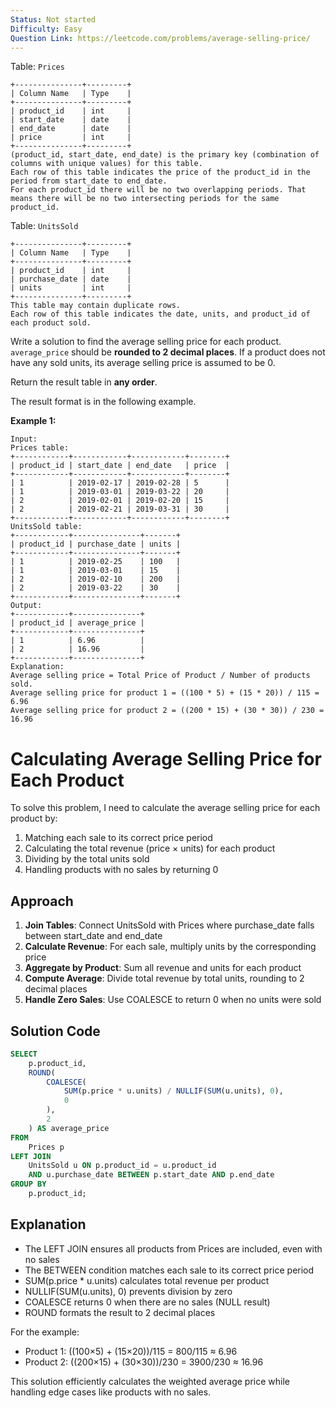 ```yaml
---
Status: Not started
Difficulty: Easy
Question Link: https://leetcode.com/problems/average-selling-price/
---
```

Table: `Prices`

```Plain
+---------------+---------+
| Column Name   | Type    |
+---------------+---------+
| product_id    | int     |
| start_date    | date    |
| end_date      | date    |
| price         | int     |
+---------------+---------+
(product_id, start_date, end_date) is the primary key (combination of columns with unique values) for this table.
Each row of this table indicates the price of the product_id in the period from start_date to end_date.
For each product_id there will be no two overlapping periods. That means there will be no two intersecting periods for the same product_id.
```

Table: `UnitsSold`

```Plain
+---------------+---------+
| Column Name   | Type    |
+---------------+---------+
| product_id    | int     |
| purchase_date | date    |
| units         | int     |
+---------------+---------+
This table may contain duplicate rows.
Each row of this table indicates the date, units, and product_id of each product sold.
```

Write a solution to find the average selling price for each product. `average_price` should be **rounded to 2 decimal places**. If a product does not have any sold units, its average selling price is assumed to be 0.

Return the result table in **any order**.

The result format is in the following example.

**Example 1:**

```Plain
Input:
Prices table:
+------------+------------+------------+--------+
| product_id | start_date | end_date   | price  |
+------------+------------+------------+--------+
| 1          | 2019-02-17 | 2019-02-28 | 5      |
| 1          | 2019-03-01 | 2019-03-22 | 20     |
| 2          | 2019-02-01 | 2019-02-20 | 15     |
| 2          | 2019-02-21 | 2019-03-31 | 30     |
+------------+------------+------------+--------+
UnitsSold table:
+------------+---------------+-------+
| product_id | purchase_date | units |
+------------+---------------+-------+
| 1          | 2019-02-25    | 100   |
| 1          | 2019-03-01    | 15    |
| 2          | 2019-02-10    | 200   |
| 2          | 2019-03-22    | 30    |
+------------+---------------+-------+
Output:
+------------+---------------+
| product_id | average_price |
+------------+---------------+
| 1          | 6.96          |
| 2          | 16.96         |
+------------+---------------+
Explanation:
Average selling price = Total Price of Product / Number of products sold.
Average selling price for product 1 = ((100 * 5) + (15 * 20)) / 115 = 6.96
Average selling price for product 2 = ((200 * 15) + (30 * 30)) / 230 = 16.96
```

# Calculating Average Selling Price for Each Product

To solve this problem, I need to calculate the average selling price for each product by:

1. Matching each sale to its correct price period
2. Calculating the total revenue (price × units) for each product
3. Dividing by the total units sold
4. Handling products with no sales by returning 0

## Approach

1. **Join Tables**: Connect UnitsSold with Prices where purchase_date falls between start_date and end_date
2. **Calculate Revenue**: For each sale, multiply units by the corresponding price
3. **Aggregate by Product**: Sum all revenue and units for each product
4. **Compute Average**: Divide total revenue by total units, rounding to 2 decimal places
5. **Handle Zero Sales**: Use COALESCE to return 0 when no units were sold

## Solution Code

```SQL
SELECT
    p.product_id,
    ROUND(
        COALESCE(
            SUM(p.price * u.units) / NULLIF(SUM(u.units), 0),
            0
        ),
        2
    ) AS average_price
FROM
    Prices p
LEFT JOIN
    UnitsSold u ON p.product_id = u.product_id
    AND u.purchase_date BETWEEN p.start_date AND p.end_date
GROUP BY
    p.product_id;
```

## Explanation

- The LEFT JOIN ensures all products from Prices are included, even with no sales
- The BETWEEN condition matches each sale to its correct price period
- SUM(p.price * u.units) calculates total revenue per product
- NULLIF(SUM(u.units), 0) prevents division by zero
- COALESCE returns 0 when there are no sales (NULL result)
- ROUND formats the result to 2 decimal places

For the example:

- Product 1: ((100×5) + (15×20))/115 = 800/115 ≈ 6.96
- Product 2: ((200×15) + (30×30))/230 = 3900/230 ≈ 16.96

This solution efficiently calculates the weighted average price while handling edge cases like products with no sales.